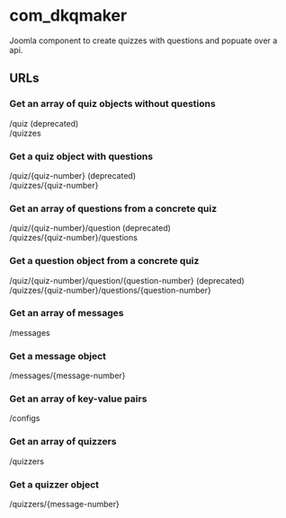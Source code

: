 # com_dkqmaker
Joomla component to create quizzes with questions and popuate over a api.

## URLs

### Get an array of quiz objects without questions
/quiz (deprecated)  
/quizzes

### Get a quiz object with questions
/quiz/{quiz-number} (deprecated)  
/quizzes/{quiz-number}

### Get an array of questions from a concrete quiz
/quiz/{quiz-number}/question (deprecated)  
/quizzes/{quiz-number}/questions

### Get a question object from a concrete quiz
/quiz/{quiz-number}/question/{question-number} (deprecated)  
/quizzes/{quiz-number}/questions/{question-number}

### Get an array of messages
/messages

### Get a message object
/messages/{message-number}

### Get an array of key-value pairs
/configs

### Get an array of quizzers
/quizzers

### Get a quizzer object
/quizzers/{message-number}

